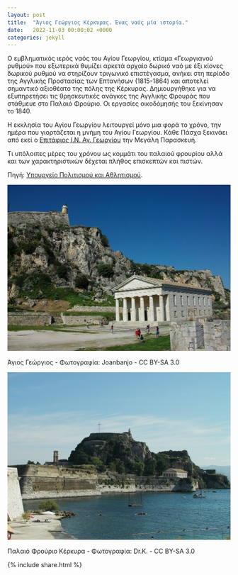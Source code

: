 ```yaml
---
layout: post
title:  "Άγιος Γεώργιος Κέρκυρας. Ένας ναός μία ιστορία."
date:   2022-11-03 00:00:02 +0000
categories: jekyll
---
```

Ο εμβληματικός ιερός ναός του Αγίου Γεωργίου, κτίσμα «Γεωργιανού ρυθμού» που εξωτερικά θυμίζει αρκετά αρχαίο δωρικό ναό με έξι κίονες δωρικού ρυθμού να στηρίζουν τριγωνικό επιστέγασμα, ανήκει στη περίοδο της Αγγλικής Προστασίας των Επτανήσων (1815-1864) και αποτελεί σημαντικό αξιοθέατο της πόλης της Κέρκυρας. Δημιουργήθηκε για να εξυπηρετήσει τις θρησκευτικές ανάγκες της Αγγλικής Φρουράς που στάθμευε στο Παλαιό Φρούριο. Οι εργασίες οικοδόμησής του ξεκίνησαν το 1840.

Η εκκλησία του Αγίου Γεωργίου λειτουργεί μόνο μια φορά το χρόνο, την ημέρα που γιορτάζεται η μνήμη του Αγίου Γεωργίου. Κάθε Πάσχα ξεκινάει από εκεί ο [Επιτάφιος Ι.Ν. Αγ. Γεωργίου](https://www.youtube.com/watch?v=H4Q5uJIIdoM) την Μεγάλη Παρασκευή.

Τι υπόλοιπες μέρες του χρόνου ως κομμάτι του παλαιού φρουρίου αλλά και των χαρακτηριστικών δέχεται πλήθος επισκεπτών και πιστών.

Πηγή: [Υπουργείο Πολιτισμού και Αθλητισμού](http://odysseus.culture.gr/h/3/gh3530.jsp?obj_id=954).

![Άγιος Γεώργιος](https://raw.githubusercontent.com/ASkouloudakis/heritage-promotion/master/assets/images/snt_George_Joanbanjo.jpg)

Άγιος Γεώργιος - Φωτογραφία: Joanbanjo - CC BY-SA 3.0

![Παλαιό Φρούριο Κέρκυρα]( https://github.com/ASkouloudakis/heritage-promotion/blob/master/assets/images/Kerkyrapalaiofrourio_Dr_K.jpg)

Παλαιό Φρούριο Κέρκυρα - Φωτογραφία: Dr.K. - CC BY-SA 3.0

{% include share.html %}
